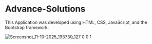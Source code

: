 # Advance-Solutions
This Application was developed using HTML, CSS, JavaScript, and the Bootstrap framework.

![Screenshot_11-10-2025_193730_127 0 0 1](https://github.com/user-attachments/assets/4e89824f-7fb5-4dec-96cb-058fe8da009e)


